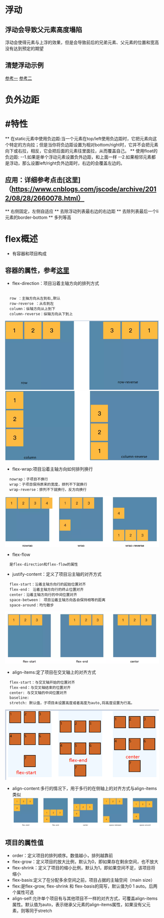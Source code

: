 # 浮动
## 浮动会导致父元素高度塌陷
   浮动会使得元素与上浮的效果，但是会导致前后的兄弟元素、父元素的位置和宽高没有达到预定的期望
## 清楚浮动示例
   [参考一](https://www.jianshu.com/p/3772453568ad)
   [参考二](http://zh.learnlayout.com/clear.html)
# 负外边距
# #特性
** 在static元素中使用负边距:当一个元素在top/left使用负边距时，它把元素向这个特定的方向拉；但是当你将负边距设置为相对bottom/right时，它并不会把元素向下或右拉，相反，它会把后面的元素往里面拉，从而覆盖自己。
** 使用float的负边距:
   --1.如果是单个浮动元素设置负外边距，和上面一样 
   --2.如果相邻元素都是浮动，那么设置left/right负外边距时，右边的会覆盖左边的。
## 应用：详细参考点击[这里]（https://www.cnblogs.com/jscode/archive/2012/08/28/2660078.html）
** 右侧固定，左侧自适应
** 去除浮动列表最右边的右边距
** 去除列表最后一个li元素的border-bottom
** 多列等高

# flex概述
 * 有容器和项目构成
 
## 容器的属性，参考[这里](https://www.jianshu.com/p/967dcacf0220)

  * flex-direction：项目沿着主轴方向的排列方式
  
  ```text
    
    row ：主抽方向从左到右,默认
    row-reverse ：从右到左
    column：纵轴方向从上到下
    column-reverse：纵轴方向从下到上
  ```

  ![](./pasteimg/2019-03-01-15-25-01.png)
  ![](./pasteimg/2019-03-01-15-27-09.png)
  
  * flex-wrap:项目沿着主轴方向如何排列换行

  ```text 
    nowrap：子项目不换行
    wrap：子项目保持原来的宽度，排列不下就换行
    wrap-reverse：排列不下就换行，反方向换行 
  ```

   ![](./pasteimg/2019-03-01-15-45-25.png)

  * flex-flow

  ```text
    是flex-direction和flex-flow的属性

  ```

  * justify-content：定义了项目沿主轴的对齐方式
  
  ```text
    flex-start：沿着主轴方向行的起始位置对齐
    flex-end： 沿着主轴方向行的终止位置对齐
    center：沿着主轴方向行的中间位置对齐
    space-between： 项目沿着主轴方向各自保持相等的距离
    space-around：均匀散步
  ```
  ![](./pasteimg/2019-03-01-17-03-20.png)

  * align-items:定了项目在交叉轴上的对齐方式
  
  ```text
    flex-start：与交叉轴开始的位置对齐
    flex-end：与交叉轴结束的位置对齐
    center: 与交叉轴的中间位置对齐
    baseline: 
    stretch: 默认值，子项目未设置高度或者高度为auto,将高度设置为行高。
  ```
  ![](./pasteimg/2019-03-01-17-20-27.png)

  * align-content:多行的情况下，用于多行的在侧轴上的对齐方式与align-items类似
  ![](./pasteimg/2019-03-01-17-27-12.png)

## 项目的属性值
 * order：定义项目的排列顺序。数值越小，排列越靠前
 * flex-grow：定义项目的放大比例，默认为0，即如果存在剩余空间，也不放大
 * flex-shrink：定义了项目的缩小比例，默认为1，即如果空间不足，该项目将缩小
 * flex-basis:定义了在分配多余空间之前，项目占据的主轴空间（main size）
 * flex:是flex-grow, flex-shrink 和 flex-basis的简写，默认值为0 1 auto。后两个属性可选
 * align-self:允许单个项目有与其他项目不一样的对齐方式，可覆盖align-items属性。默认值为auto，表示继承父元素的align-items属性，如果没有父元素，则等同于stretch
